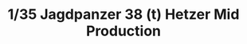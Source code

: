 ---
layout: product
title: "1/35 Jagdpanzer 38 (t) Hetzer Mid Production"
price: "6000" 
desc: "Maketa"
img_path: "/assets/img/TAM35285.webp"
brand: "Tamiya"
available: false
special_offer: false
new: false
soon: false
cat: "010000"
subcat: "010300"
subsubcat: "0N/A"
sifra: "TAM35285"
popular: false
spec: false
---